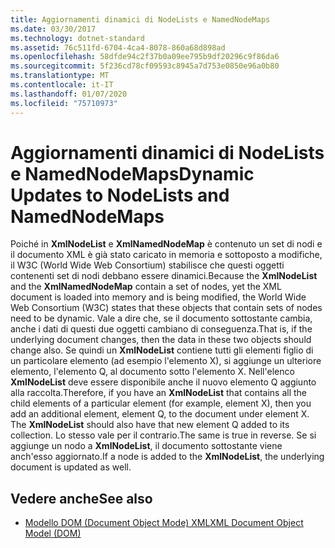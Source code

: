 ```yaml
---
title: Aggiornamenti dinamici di NodeLists e NamedNodeMaps
ms.date: 03/30/2017
ms.technology: dotnet-standard
ms.assetid: 76c511fd-6704-4ca4-8078-860a68d898ad
ms.openlocfilehash: 58dfde94c2f37b0a09ee795b9df20296c9f86da6
ms.sourcegitcommit: 5f236cd78cf09593c8945a7d753e0850e96a0b80
ms.translationtype: MT
ms.contentlocale: it-IT
ms.lasthandoff: 01/07/2020
ms.locfileid: "75710973"
---
```

# <a name="dynamic-updates-to-nodelists-and-namednodemaps"></a><span data-ttu-id="81d3d-102">Aggiornamenti dinamici di NodeLists e NamedNodeMaps</span><span class="sxs-lookup"><span data-stu-id="81d3d-102">Dynamic Updates to NodeLists and NamedNodeMaps</span></span>
<span data-ttu-id="81d3d-103">Poiché in **XmlNodeList** e **XmlNamedNodeMap** è contenuto un set di nodi e il documento XML è già stato caricato in memoria e sottoposto a modifiche, il W3C (World Wide Web Consortium) stabilisce che questi oggetti contenenti set di nodi debbano essere dinamici.</span><span class="sxs-lookup"><span data-stu-id="81d3d-103">Because the **XmlNodeList** and the **XmlNamedNodeMap** contain a set of nodes, yet the XML document is loaded into memory and is being modified, the World Wide Web Consortium (W3C) states that these objects that contain sets of nodes need to be dynamic.</span></span> <span data-ttu-id="81d3d-104">Vale a dire che, se il documento sottostante cambia, anche i dati di questi due oggetti cambiano di conseguenza.</span><span class="sxs-lookup"><span data-stu-id="81d3d-104">That is, if the underlying document changes, then the data in these two objects should change also.</span></span> <span data-ttu-id="81d3d-105">Se quindi un **XmlNodeList** contiene tutti gli elementi figlio di un particolare elemento (ad esempio l'elemento X), si aggiunge un ulteriore elemento, l'elemento Q, al documento sotto l'elemento X. Nell'elenco **XmlNodeList** deve essere disponibile anche il nuovo elemento Q aggiunto alla raccolta.</span><span class="sxs-lookup"><span data-stu-id="81d3d-105">Therefore, if you have an **XmlNodeList** that contains all the child elements of a particular element (for example, element X), then you add an additional element, element Q, to the document under element X. The **XmlNodeList** should also have that new element Q added to its collection.</span></span> <span data-ttu-id="81d3d-106">Lo stesso vale per il contrario.</span><span class="sxs-lookup"><span data-stu-id="81d3d-106">The same is true in reverse.</span></span> <span data-ttu-id="81d3d-107">Se si aggiunge un nodo a **XmlNodeList**, il documento sottostante viene anch'esso aggiornato.</span><span class="sxs-lookup"><span data-stu-id="81d3d-107">If a node is added to the **XmlNodeList**, the underlying document is updated as well.</span></span>  
  
## <a name="see-also"></a><span data-ttu-id="81d3d-108">Vedere anche</span><span class="sxs-lookup"><span data-stu-id="81d3d-108">See also</span></span>

- [<span data-ttu-id="81d3d-109">Modello DOM (Document Object Mode) XML</span><span class="sxs-lookup"><span data-stu-id="81d3d-109">XML Document Object Model (DOM)</span></span>](../../../../docs/standard/data/xml/xml-document-object-model-dom.md)
